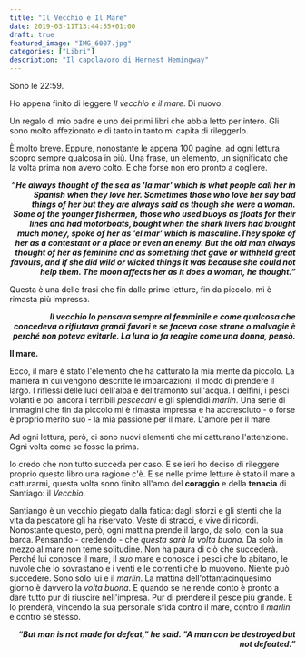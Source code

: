 ```yaml
---
title: "Il Vecchio e Il Mare"
date: 2019-03-11T13:44:55+01:00
draft: true
featured_image: "IMG_6007.jpg"
categories: ["Libri"]
description: "Il capolavoro di Hernest Hemingway"
---
```


Sono le 22:59. 

Ho appena finito di leggere _Il vecchio e il mare_. Di nuovo. 

 Un regalo di mio padre e uno dei primi libri che abbia letto per intero. Gli sono molto affezionato e di tanto in tanto mi capita di rileggerlo. 

È molto breve. Eppure, nonostante le appena 100 pagine, ad ogni lettura scopro sempre qualcosa in più. Una frase, un elemento, un significato che la volta prima non avevo colto. E che forse non ero pronto a cogliere. 

_**<p style="text-align: right;">“He always thought of the sea as 'la mar' which is what people call her in Spanish when they love her. Sometimes those who love her say bad things of her but they are always said as though she were a woman. Some of the younger fishermen, those who used buoys as floats for their lines and had motorboats, bought when the shark livers had brought much money, spoke of her as 'el mar' which is masculine.They spoke of her as a contestant or a place or even an enemy. But the old man always thought of her as feminine and as something that gave or withheld great favours, and if she did wild or wicked things it was because she could not help them. The moon affects her as it does a woman, he thought.”</p>**_

Questa è una delle frasi che fin dalle prime letture, fin da piccolo, mi è rimasta più impressa. 
_**<p style="text-align: right;">Il vecchio lo pensava sempre al femminile e come qualcosa che concedeva o rifiutava grandi favori e se faceva cose strane o malvagie è perché non poteva evitarle. La luna lo fa reagire come una donna, pensò.</p>**_
 
**Il mare.**

Ecco, il mare è stato l'elemento che ha catturato la mia mente da piccolo. La maniera in cui vengono descritte le imbarcazioni, il modo di prendere il largo. I riflessi delle luci dell'alba e del tramonto sull'acqua. I delfini, i pesci volanti e poi ancora i terribili *pescecani* e gli splendidi *marlin*. 
Una serie di immagini che fin da piccolo mi è rimasta impressa e ha accresciuto - o forse è proprio merito suo - la mia passione per il mare. L'amore per il mare. 

Ad ogni lettura, però, ci sono nuovi elementi che mi catturano l'attenzione. Ogni volta come se fosse la prima. 

Io credo che non tutto succeda per caso. E se ieri ho deciso di rileggere proprio questo libro una ragione c'è. 
E se nelle prime letture è stato il mare a catturarmi, questa volta sono finito all'amo del **coraggio** e della **tenacia** di Santiago: il *Vecchio*. 
 
Santiango è un vecchio piegato dalla fatica: dagli sforzi e gli stenti che la vita da pescatore gli ha riservato. Veste di stracci, e vive di ricordi. Nonostante questo, però, ogni mattina prende il largo, da solo, con la sua barca. Pensando - credendo - che *questa sarà la volta buona*. 
Da solo in mezzo al mare non teme solitudine. Non ha paura di ciò che succederà. Perché lui conosce il mare, il *suo* mare e conosce i pesci che lo abitano, le nuvole che lo sovrastano e i venti e le correnti che lo muovono. Niente può succedere. Sono solo lui e il *marlin*. 
La mattina dell'ottantacinquesimo giorno è davvero la *volta buona*. E quando se ne rende conto è pronto a dare tutto pur di riuscire nell'impresa. Pur di prendere il pesce più grande. 
E lo prenderà, vincendo la sua personale sfida contro il mare, contro il *marlin* e contro sé stesso. 

_**<p style="text-align: right;">“But man is not made for defeat," he said. "A man can be destroyed but not defeated.”</p>**_
